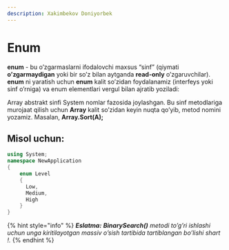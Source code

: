 ```yaml
---
description: Xakimbekov Doniyorbek
---
```


# Enum

**enum** - bu o’zgarmaslarni ifodalovchi maxsus “sinf” (qiymati **o’zgarmaydigan** yoki bir so’z bilan aytganda **read-only** o’zgaruvchilar).
**enum** ni yaratish uchun __enum__ kalit so’zidan foydalanamiz (interfeys yoki sinf o’rniga) va enum elementlari vergul bilan ajratib yoziladi: 


Array abstrakt sinfi System nomlar fazosida joylashgan. Bu sinf metodlariga murojaat qilish uchun **Array** kalit so’zidan keyin nuqta qo’yib, metod nomini yozamiz. Masalan, **Array.Sort\(A\);**

## **Misol uchun:**

```csharp
using System;
namespace NewApplication
{
    enum Level 
    {
      Low,
      Medium,
      High
    }
}
```

{% hint style="info" %}
_**Eslatma:** **BinarySearch\(\)** metodi to’g’ri ishlashi uchun unga kiritilayotgan massiv o’sish tartibida tartiblangan bo’lishi shart !._
{% endhint %}
